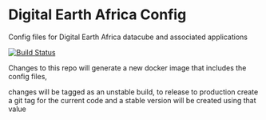 # Digital Earth Africa Config
Config files for Digital Earth Africa datacube and associated applications

[![Build Status](https://travis-ci.org/digitalearthafrica/config.svg?branch=master)](https://travis-ci.org/digitalearthafrica/config)

Changes to this repo will generate a new docker image that includes the config files, 

changes will be tagged as an unstable build, to release to production create a git tag for the current code and a stable version will be created using that value
